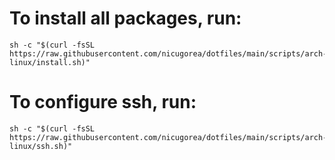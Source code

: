 # To install all packages, run:

```
sh -c "$(curl -fsSL https://raw.githubusercontent.com/nicugorea/dotfiles/main/scripts/arch-linux/install.sh)"
```

# To configure ssh, run:
```
sh -c "$(curl -fsSL https://raw.githubusercontent.com/nicugorea/dotfiles/main/scripts/arch-linux/ssh.sh)"
```

